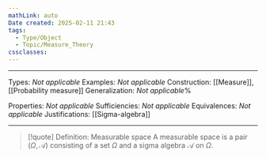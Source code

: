 ```yaml
---
mathLink: auto
Date created: 2025-02-11 21:43
tags:
  - Type/Object
  - Topic/Measure_Theory
cssclasses:
---
```

---  

Types: _Not applicable_ 
Examples: _Not applicable_
Construction: [[Measure]], [[Probability measure]]
Generalization: _Not applicable_%

Properties: _Not applicable_
Sufficiencies: _Not applicable_
Equivalences: _Not applicable_
Justifications: [[Sigma-algebra]]

---

> [!quote] Definition: Measurable space
> A measurable space is a pair $(\Omega,\mathcal{A})$ consisting of a set $\Omega$ and a sigma algebra $\mathcal{A}$ on $\Omega$.




